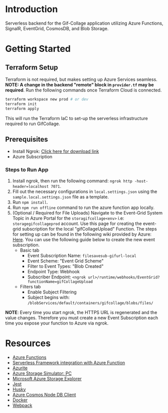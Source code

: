 # Introduction

Serverless backend for the Gif-Collage application utilizing Azure Functions, SignalR, EventGrid, CosmosDB, and Blob Storage.

# Getting Started

## Terraform Setup

Terraform is not required, but makes setting up Azure Services seamless. **NOTE: A change in the backend "remote" block in `provider.tf` may be required**. Run the following commands once Terraform Cloud is connected.

```bash
terraform workspace new prod # or dev
terraform init
terraform apply
```

This will run the Terraform IaC to set-up the serverless infrastructure required to run GifCollage.

## Prerequisites

- Install Ngrok: [Click here for download link](https://ngrok.com/download)
- Azure Subscription

### Steps to Run App

1. Install ngrok, then run the following command: `ngrok http -host-header=localhost 7071`.
2. Fill out the necessary configurations in `local.settings.json` using the `sample.local.settings.json` file as a template.
3. Run `npm install`.
4. Run `npm run offline` command to run the azure function app locally.
5. (Optional / Required for File Uploads) Navigate to the Event-Grid System Topic in Azure Portal for the `storagifcollage<env>` i.e: `storagegifcollageprod` account. Use this page for creating the event-grid subscription for the local "gifCollageUpload" Function. The steps for setting up can be found in the following wiki provided by Azure: [Here](https://docs.microsoft.com/en-us/azure/azure-functions/functions-debug-event-grid-trigger-local#add-a-storage-event). You can use the following guide below to create the new event subscription.
   - Basic tab
     - Event Subscription Name: `filesavesub-gifurl-local`
     - Event Scheme: "Event Grid Scheme"
     - Filter to Event Types: "Blob Created"
     - Endpoint Type: Webhook
     - Subscriber Endpoint: `<ngrok url>/runtime/webhooks/EventGrid?functionName=gifCollageUpload`
   - Filters tab
     - Enable Subject Filtering
     - Subject begins with: `/blobServices/default/containers/gifcollage/blobs/files/`

**NOTE**: Every time you start ngrok, the HTTPS URL is regenerated and the value changes. Therefore you must create a new Event Subscription each time you expose your function to Azure via ngrok.

# Resources

- [Azure Functions](https://docs.microsoft.com/en-us/azure/azure-functions/)
- [Serverless Framework integration with Azure Function](https://www.serverless.com/framework/docs/providers/azure/)
- [Azurite](https://www.npmjs.com/package/azurite)
- [Azure Storage Simulator: PC](ttps://go.microsoft.com/fwlink/?linkid=717179&clcid=0x409)
- [Microsoft Azure Storage Explorer](https://azure.microsoft.com/en-us/features/storage-explorer/#overview)
- [Jest](https://jestjs.io/docs/getting-started)
- [Husky](https://typicode.github.io/husky/#/)
- [Azure Cosmos Node DB Client](https://www.npmjs.com/package/@azure/cosmos)
- [Docker](https://www.docker.com/)
- [Webpack](https://webpack.js.org/concepts/)

